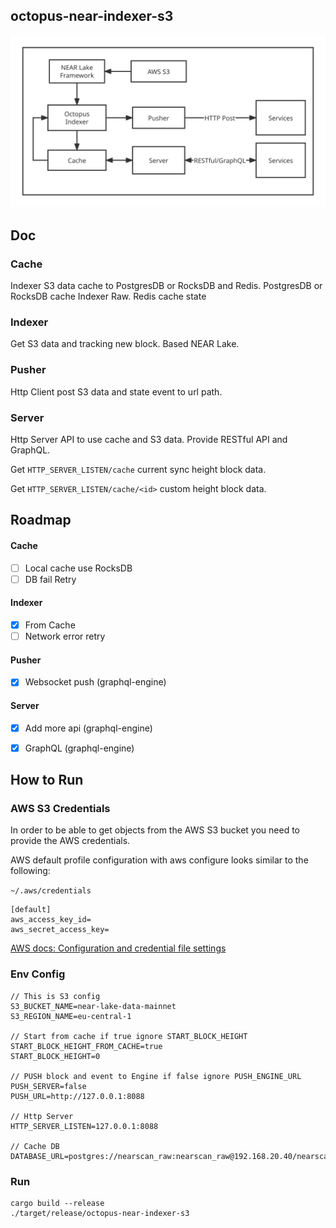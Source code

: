 ## octopus-near-indexer-s3

![](./doc/images/main.svg)

## Doc

### Cache
Indexer S3 data cache to PostgresDB or RocksDB and Redis.
PostgresDB or RocksDB cache Indexer Raw.
Redis cache state

### Indexer
Get S3 data and tracking new block. Based NEAR Lake.

### Pusher
Http Client post S3 data and state event to url path.

### Server
Http Server API to use cache and S3 data. Provide RESTful API and GraphQL.

Get `HTTP_SERVER_LISTEN/cache` current sync height block data.

Get `HTTP_SERVER_LISTEN/cache/<id>` custom height block data.


## Roadmap

#### Cache

- [ ] Local cache use RocksDB
- [ ] DB fail Retry

#### Indexer

- [x] From Cache
- [ ] Network error retry

#### Pusher

- [x] Websocket push (graphql-engine)

#### Server

- [x] Add more api (graphql-engine)
- [x] GraphQL (graphql-engine)



## How to Run

### AWS S3 Credentials

In order to be able to get objects from the AWS S3 bucket you need to provide the AWS credentials.

AWS default profile configuration with aws configure looks similar to the following:

`~/.aws/credentials`
```
[default]
aws_access_key_id=
aws_secret_access_key=
```

[AWS docs: Configuration and credential file settings](https://docs.aws.amazon.com/cli/latest/userguide/cli-configure-files.html)

### Env Config

```
// This is S3 config
S3_BUCKET_NAME=near-lake-data-mainnet
S3_REGION_NAME=eu-central-1

// Start from cache if true ignore START_BLOCK_HEIGHT
START_BLOCK_HEIGHT_FROM_CACHE=true
START_BLOCK_HEIGHT=0

// PUSH block and event to Engine if false ignore PUSH_ENGINE_URL
PUSH_SERVER=false
PUSH_URL=http://127.0.0.1:8088

// Http Server
HTTP_SERVER_LISTEN=127.0.0.1:8088

// Cache DB
DATABASE_URL=postgres://nearscan_raw:nearscan_raw@192.168.20.40/nearscan
```


### Run
```shell
cargo build --release
./target/release/octopus-near-indexer-s3
```